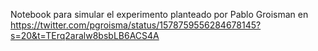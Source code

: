 Notebook para simular el experimento planteado por Pablo Groisman en
https://twitter.com/pgroisma/status/1578759556284678145?s=20&t=TErq2aralw8bsbLB6ACS4A
